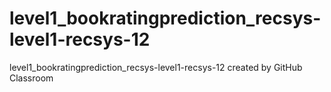 # level1_bookratingprediction_recsys-level1-recsys-12
level1_bookratingprediction_recsys-level1-recsys-12 created by GitHub Classroom
